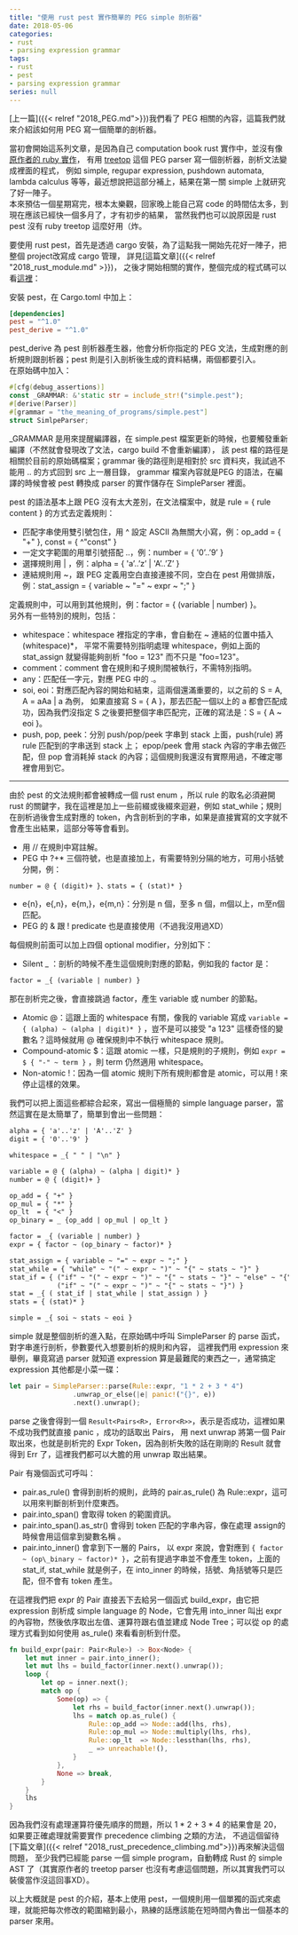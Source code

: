 ```yaml
---
title: "使用 rust pest 實作簡單的 PEG simple 剖析器"
date: 2018-05-06
categories:
- rust
- parsing expression grammar
tags:
- rust
- pest
- parsing expression grammar
series: null
---
```


[上一篇]({{< relref "2018_PEG.md">}})我們看了 PEG 相關的內容，這篇我們就來介紹該如何用 PEG 寫一個簡單的剖析器。  
<!--more-->

當初會開始這系列文章，是因為自己 computation book rust 實作中，並沒有像[原作者的 ruby 實作](https://github.com/tomstuart/computationbook)，
有用 [treetop](https://github.com/nathansobo/treetop) 這個 PEG parser 寫一個剖析器，剖析文法變成裡面的程式，
例如 simple, regupar expression, pushdown automata, lambda calculus 等等，最近想說把這部分補上，結果在第一關 simple 上就研究了好一陣子。  
本來預估一個星期寫完，根本太樂觀，回家晚上能自己寫 code 的時間估太多，到現在應該已經快一個多月了，才有初步的結果，
當然我們也可以說原因是 rust pest 沒有 ruby treetop 這麼好用（炸。  

要使用 rust pest，首先是透過 cargo 安裝，為了這點我一開始先花好一陣子，把整個 project改寫成 cargo 管理，
詳見[這篇文章]({{< relref "2018_rust_module.md" >}})，
之後才開始相關的實作，整個完成的程式碼可以看[這裡](https://github.com/yodalee/computationbook-rust/tree/master/src/the_meaning_of_programs)：  

安裝 pest，在 Cargo.toml 中加上：  
```toml
[dependencies]
pest = "^1.0"
pest_derive = "^1.0"
```
pest\_derive 為 pest 剖析器產生器，他會分析你指定的 PEG 文法，生成對應的剖析規則跟剖析器；pest 則是引入剖析後生成的資料結構，兩個都要引入。  
在原始碼中加入：  
```rust
#[cfg(debug_assertions)]
const _GRAMMAR: &'static str = include_str!("simple.pest");
#[derive(Parser)]
#[grammar = "the_meaning_of_programs/simple.pest"]
struct SimlpeParser;
```
\_GRAMMAR 是用來提醒編譯器，在 simple.pest 檔案更新的時候，也要觸發重新編譯（不然就會發現改了文法，cargo build 不會重新編譯），
該 pest 檔的路徑是相關於目前的原始碼檔案；grammar 後的路徑則是相對於 src 資料夾，我試過不能用 .. 的方式回到 src 上一層目錄，
grammar 檔案內容就是PEG 的語法，在編譯的時候會被 pest 轉換成 parser 的實作儲存在 SimpleParser 裡面。  

pest 的語法基本上跟 PEG 沒有太大差別，在文法檔案中，就是 rule = { rule content } 的方式去定義規則：  

* 匹配字串使用雙引號包住，用 ^ 設定 ASCII 為無關大小寫，例：op\_add = { "+" }, const = { ^"const" }
* 一定文字範圍的用單引號搭配 ..，例：number = { '0’..’9’ }
* 選擇規則用 | ，例：alpha = { 'a’..’z’ | 'A’..’Z’ }
* 連結規則用 ~，跟 PEG 定義用空白直接連接不同，空白在 pest 用做排版，例：stat_assign = { variable ~ "=" ~ expr ~ ";" }

定義規則中，可以用到其他規則，例：factor = { (variable | number) }。  
另外有一些特別的規則，包括：  

* whitespace：whitespace 裡指定的字串，會自動在 ~ 連結的位置中插入 (whitespace)*，
平常不需要特別指明處理 whitespace，例如上面的 stat\_assign 就變得能夠剖析 "foo = 123" 而不只是 "foo=123"。
* comment：comment 會在規則和子規則間被執行，不需特別指明。
* any：匹配任一字元，對應 PEG 中的 .。
* soi, eoi：對應匹配內容的開始和結束，這兩個還滿重要的，以之前的 S = A, A = aAa | a 為例，
如果直接寫 S = { A }，那去匹配一個以上的 a 都會匹配成功，因為我們沒指定 S 之後要把整個字串匹配完，正確的寫法是：S = { A ~ eoi }。
* push, pop, peek：分別 push/pop/peek 字串到 stack 上面，push(rule) 將 rule 匹配到的字串送到 stack 上；
epop/peek 會用 stack 內容的字串去做匹配，但 pop 會消耗掉 stack 的內容；這個規則我還沒有實際用過，不確定哪裡會用到它。

---

由於 pest 的文法規則都會被轉成一個 rust enum ，所以 rule 的取名必須避開 rust 的關鍵字，我在這裡是加上一些前綴或後綴來迴避，例如 stat\_while；規則在剖析過後會生成對應的 token，內含剖析到的字串，如果是直接實寫的文字就不會產生出結果，這部分等等會看到。  

* 用 // 在規則中寫註解。
* PEG 中 ?+* 三個符號，也是直接加上，有需要特別分隔的地方，可用小括號分開，例：
```txt
number = @ { (digit)+ }、stats = { (stat)* }
```
* e{n}，e{,n}，e{m,}，e{m,n}：分別是 n 個，至多 n 個，m個以上，m至n個匹配。
* PEG 的 & 跟 ! predicate 也是直接使用（不過我沒用過XD）

每個規則前面可以加上四個 optional modifier，分別如下：  

* Silent \_ ：剖析的時候不產生這個規則對應的節點，例如我的 factor 是：
```txt
factor = _{ (variable | number) }
```
那在剖析完之後，會直接跳過 factor，產生 variable 或 number 的節點。
* Atomic @：這跟上面的 whitespace 有關，像我的 variable 寫成 `variable = { (alpha) ~ (alpha | digit)* }` ，豈不是可以接受 "a 123" 這樣奇怪的變數名？這時候就用 @ 確保規則中不執行 whitespace 規則。
* Compound-atomic $：這跟 atomic 一樣，只是規則的子規則，例如 `expr = $ { "-" ~ term }` ，則 term 仍然適用 whitespace。
* Non-atomic !：因為一個 atomic 規則下所有規則都會是 atomic，可以用 ! 來停止這樣的效果。

我們可以把上面這些都綜合起來，寫出一個極簡的 simple language parser，當然這實在是太簡單了，簡單到會出一些問題：  

```txt
alpha = { 'a'..'z' | 'A'..'Z' }
digit = { '0'..'9' }

whitespace = _{ " " | "\n" }

variable = @ { (alpha) ~ (alpha | digit)* }
number = @ { (digit)+ }

op_add = { "+" }
op_mul = { "*" }
op_lt  = { "<" }
op_binary = _ {op_add | op_mul | op_lt }

factor = _{ (variable | number) }
expr = { factor ~ (op_binary ~ factor)* }

stat_assign = { variable ~ "=" ~ expr ~ ";" }
stat_while = { "while" ~ "(" ~ expr ~ ")" ~ "{" ~ stats ~ "}" }
stat_if = { ("if" ~ "(" ~ expr ~ ")" ~ "{" ~ stats ~ "}" ~ "else" ~ "{" ~ stats ~ "}" ) |
            ("if" ~ "(" ~ expr ~ ")" ~ "{" ~ stats ~ "}") }
stat = _{ ( stat_if | stat_while | stat_assign ) }
stats = { (stat)* }

simple = _{ soi ~ stats ~ eoi }
```

simple 就是整個剖析的進入點，在原始碼中呼叫 SimpleParser 的 parse 函式，對字串進行剖析，參數要代入想要剖析的規則和內容，
這裡我們用 expression 來舉例，畢竟寫過 parser 就知道 expression 算是最難爬的東西之一，通常搞定 expression 其他都是小菜一碟：  
```rust
let pair = SimpleParser::parse(Rule::expr, "1 * 2 + 3 * 4")
                .unwrap_or_else(|e| panic!("{}", e))
                .next().unwrap();
```

parse 之後會得到一個 `Result<Pairs<R>, Error<R>>`，表示是否成功，這裡如果不成功我們就直接 panic ，成功的話取出 Pairs，
用 next unwrap 將第一個 Pair 取出來，也就是剖析完的 Expr Token，因為剖析失敗的話在剛剛的 Result 就會得到 Err 了，這裡我們都可以大膽的用 unwrap 取出結果。  

Pair 有幾個函式可呼叫：  

* pair.as\_rule() 會得到剖析的規則，此時的 pair.as\_rule() 為 Rule::expr，這可以用來判斷剖析到什麼東西。
* pair.into\_span() 會取得 token 的範圍資訊。
* pair.into\_span().as\_str() 會得到 token 匹配的字串內容，像在處理 assign的時候會用這個拿到變數名稱 。
* pair.into\_inner() 會拿到下一層的 Pairs，
以 expr 來說，會對應到 `{ factor ~ (op\_binary ~ factor)* }`，之前有提過字串並不會產生 token，上面的 stat\_if, stat\_while 就是例子，在 into\_inner 的時候，括號、角括號等只是匹配，但不會有 token 產生。

在這裡我們把 expr 的 Pair 直接丟下去給另一個函式 build\_expr，由它把 expression 剖析成 simple language 的 Node，它會先用 into\_inner 叫出 expr 的內容物，然後依序取出左值、運算符跟右值並建成 Node Tree；可以從 op 的處理方式看到如何使用 as\_rule() 來看看剖析到什麼。  
```rust
fn build_expr(pair: Pair<Rule>) -> Box<Node> {
    let mut inner = pair.into_inner();
    let mut lhs = build_factor(inner.next().unwrap());
    loop {
        let op = inner.next();
        match op {
            Some(op) => {
                let rhs = build_factor(inner.next().unwrap());
                lhs = match op.as_rule() {
                    Rule::op_add => Node::add(lhs, rhs),
                    Rule::op_mul => Node::multiply(lhs, rhs),
                    Rule::op_lt  => Node::lessthan(lhs, rhs),
                    _ => unreachable!(),
                }
            },
            None => break,
        }
    }
    lhs
}
```

因為我們沒有處理運算符優先順序的問題，所以 1 * 2 + 3 * 4 的結果會是 20，如果要正確處理就需要實作 precedence climbing 之類的方法，
不過這個留待[下篇文章]({{< relref "2018_rust_precedence_climbing.md">}})再來解決這個問題，
至少我們已經能 parse 一個 simple program，自動轉成 Rust 的 simple AST 了（其實原作者的 treetop parser 也沒有考慮這個問題，所以其實我們可以裝傻當作沒這回事XD）。  

以上大概就是 pest 的介紹，基本上使用 pest，一個規則用一個單獨的函式來處理，就能把每次修改的範圍縮到最小，熟練的話應該能在短時間內魯出一個基本的 parser 來用。